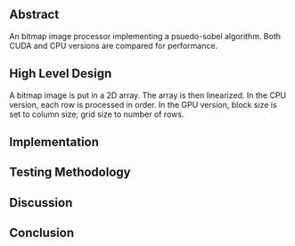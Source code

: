 ## Abstract
An bitmap image processor implementing a psuedo-sobel algorithm.  Both CUDA and CPU versions are compared for performance.

## High Level Design
A bitmap image is put in a 2D array.  The array is then linearized.  In the CPU version, each row is processed in order.  In the GPU version, block size is set to column size; grid size to number of rows.


## Implementation



## Testing Methodology



## Discussion



## Conclusion
